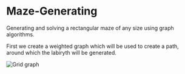 ﻿# Maze-Generating
Generating and solving a rectangular maze of any size using graph algorithms.

First we create a weighted graph which will be used to create a path, around which the labiryth will be generated.

![Grid graph](https://github.com/pawel002/generating-maze/blob/master/images/grid.png)

